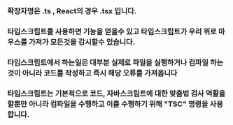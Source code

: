 ### 확장자명은 .ts , React의 경우 .tsx 입니다.

### 타입스크립트를 사용하면 기능을 얻을수 있고 타입스크립트가 우리 위로 마우스를 가져가 모든것을 감시할수 있습니다.

### 타입스크립트에서 하는일은 대부분 실제로 파일을 실행하거나 컴파일 하는것이 아니라 코드를 작성하고 즉시 해당 오류를 가져옵니다

### 타입스크립트는 기본적으로 코드, 자바스크립트에 대한 맞춤법 검사 역활을 할뿐만 아니라 컴파일을 수행하고 이를 수행하기 위해 "TSC" 명령을 사용합니다.
